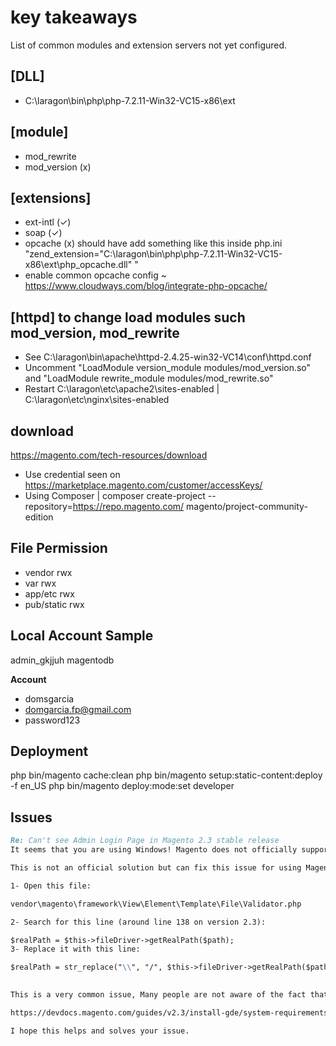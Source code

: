 # key takeaways 

List of common modules and extension servers not yet configured.

[DLL]
----
- C:\laragon\bin\php\php-7.2.11-Win32-VC15-x86\ext

[module] 
----
- mod_rewrite 
- mod_version (x)  

[extensions]
----
- ext-intl  (✓) 
- soap      (✓) 
- opcache   (x) should have add something like this inside php.ini "zend_extension="C:\laragon\bin\php\php-7.2.11-Win32-VC15-x86\ext\php_opcache.dll" "
- enable common opcache config ~ https://www.cloudways.com/blog/integrate-php-opcache/ 

[httpd] to change load modules such mod_version, mod_rewrite
----
- See C:\laragon\bin\apache\httpd-2.4.25-win32-VC14\conf\httpd.conf
- Uncomment "LoadModule version_module modules/mod_version.so" and "LoadModule rewrite_module modules/mod_rewrite.so"
- Restart C:\laragon\etc\apache2\sites-enabled | C:\laragon\etc\nginx\sites-enabled

download
----
https://magento.com/tech-resources/download

- Use credential seen on https://marketplace.magento.com/customer/accessKeys/
- Using Composer | composer create-project --repository=https://repo.magento.com/ magento/project-community-edition <projname>
  
File Permission
----
- vendor rwx
- var rwx
- app/etc rwx
- pub/static rwx

Local Account Sample
----
admin_gkjjuh
magentodb

**Account**
- domsgarcia
- domgarcia.fp@gmail.com
- password123

Deployment
----
php bin/magento cache:clean
php bin/magento setup:static-content:deploy -f en_US
php bin/magento deploy:mode:set developer


Issues
----

```md
Re: Can't see Admin Login Page in Magento 2.3 stable release 
It seems that you are using Windows! Magento does not officially support Windows.

This is not an official solution but can fix this issue for using Magento on a Windows machine for development and testing purposes.

1- Open this file:

vendor\magento\framework\View\Element\Template\File\Validator.php

2- Search for this line (around line 138 on version 2.3):

$realPath = $this->fileDriver->getRealPath($path);
3- Replace it with this line: 

$realPath = str_replace("\\", "/", $this->fileDriver->getRealPath($path));
 

This is a very common issue, Many people are not aware of the fact that Magento does not officially support Windows servers! some hacks and un-official modifications such as this one needs to be done in order to make it work on a Windows machine, If you visit the below link "Magento 2.3.x technology stack requirements" you can see that the only supported OS is "Linux x86-64".

https://devdocs.magento.com/guides/v2.3/install-gde/system-requirements-tech.html

I hope this helps and solves your issue.
```


